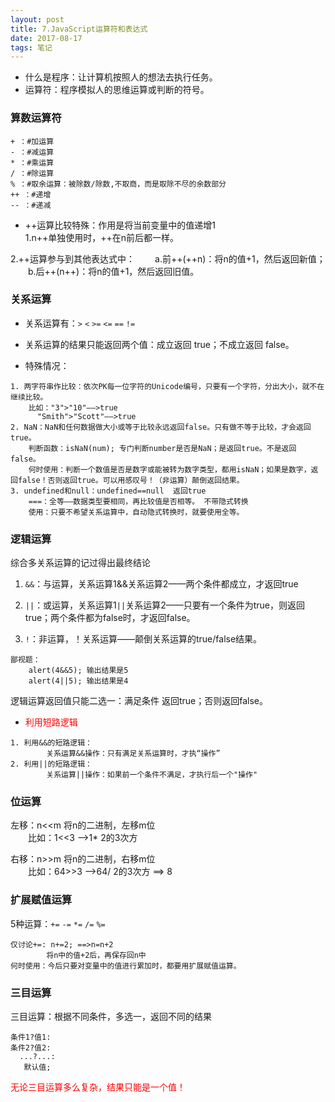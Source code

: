 ```yaml
---
layout: post
title: 7.JavaScript运算符和表达式
date: 2017-08-17
tags: 笔记   
---
```

- 什么是程序：让计算机按照人的想法去执行任务。
- 运算符：程序模拟人的思维运算或判断的符号。

### 算数运算符
```
+ ：#加运算
- ：#减运算
* ：#乘运算
/ ：#除运算
% ：#取余运算：被除数/除数,不取商，而是取除不尽的余数部分
++ ：#递增
-- ：#递减
```
- ++运算比较特殊：作用是将当前变量中的值递增1 <br>
1.n++单独使用时，++在n前后都一样。

2.++运算参与到其他表达式中：
　　a.前++(++n)：将n的值+1，然后返回新值；<br>
　　b.后++(n++)：将n的值+1，然后返回旧值。

### 关系运算
- 关系运算有：`>` `<` `>=` `<=` `==` `!=`

- 关系运算的结果只能返回两个值：成立返回 true；不成立返回 false。

- 特殊情况：
```
1. 两字符串作比较：依次PK每一位字符的Unicode编号，只要有一个字符，分出大小，就不在继续比较。
    比如："3">"10"——>true
	  "Smith">"Scott"——>true
2. NaN：NaN和任何数据做大小或等于比较永远返回false。只有做不等于比较，才会返回true。
    判断函数：isNaN(num); 专门判断number是否是NaN；是返回true。不是返回 false。
    何时使用：判断一个数值是否是数字或能被转为数字类型，都用isNaN；如果是数字，返回false！否则返回true。可以用感叹号！（非运算）颠倒返回结果。
3. undefined和null：undefined==null  返回true
    ===：全等——数据类型要相同，再比较值是否相等。 不带隐式转换
	使用：只要不希望关系运算中，自动隐式转换时，就要使用全等。
```

### 逻辑运算
综合多关系运算的记过得出最终结论<br>
1. `&&`：与运算，关系运算1&&关系运算2——两个条件都成立，才返回true

2. `||`：或运算，关系运算1`||`关系运算2——只要有一个条件为true，则返回true；两个条件都为false时，才返回false。

3. `!`：非运算，！关系运算——颠倒关系运算的true/false结果。
```
鄙视题：
    alert(4&&5); 输出结果是5
    alert(4||5); 输出结果是4
```
逻辑运算返回值只能二选一：满足条件 返回true；否则返回false。

- <font color="#f00">利用短路逻辑</font>
```
1. 利用&&的短路逻辑：
        关系运算&&操作：只有满足关系运算时，才执“操作”
2. 利用||的短路逻辑：
        关系运算||操作：如果前一个条件不满足，才执行后一个"操作"  
```

### 位运算
左移：n<<m 将n的二进制，左移m位<br>
　　比如：1<<3  -->1*  2的3次方

右移：n>>m 将n的二进制，右移m位<br>
　　比如：64>>3 -->64/ 2的3次方  ==> 8

### 扩展赋值运算
5种运算：`+=` `-=` `*=` `/=` `%=`
```
仅讨论+=: n+=2; ==>n=n+2
        将n中的值+2后，再保存回n中
何时使用：今后只要对变量中的值进行累加时，都要用扩展赋值运算。
```

### 三目运算
三目运算：根据不同条件，多选一，返回不同的结果
```
条件1?值1:
条件2?值2:
  ...?...:
   默认值;
```
<font color="#f00">无论三目运算多么复杂，结果只能是一个值！</font>
